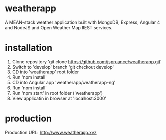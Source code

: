 # weatherapp
A MEAN-stack weather application built with MongoDB, Express, Angular 4 and NodeJS and Open Weather Map REST services.

# installation
1) Clone repository
   'git clone https://github.com/jspruance/weatherapp.git'
2) Switch to 'develop' branch
   'git checkout develop'
3) CD into 'weatherapp' root folder
4) Run 'npm install'
5) CD into Angular app 'weatherapp/weatherapp-ng'
6) Run 'npm install'
7) Run 'npm start' in root folder ('weatherapp')
8) View applicatin in browser at 'localhost:3000'

# production
Production URL: http://www.weatherapp.xyz
